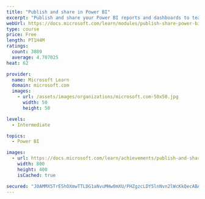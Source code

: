```yaml
---
title: "Publish and share in Power BI"
excerpt: "Publish and share your Power BI reports and dashboards to teammates in your organization or to everyone on the web."
webUrl: https://docs.microsoft.com/learn/modules/publish-share-power-bi/
type: course
price: Free
length: PT1H4M
ratings:
  count: 3089
  average: 4.707025
heat: 62

provider:
  name: Microsoft Learn
  domain: microsoft.com
  images:
    - url: /assets/images/organizations/microsoft.com-50x50.jpg
      width: 50
      height: 50

levels:
  - Intermediate

topics:
  - Power BI

images:
  - url: https://docs.microsoft.com/learn/achievements/publish-and-share-with-power-bi-desktop-social.png
    width: 800
    height: 400
    isCached: true

secured: "J0AMMX5TrEShOXmwTTLDG1aNvuMHw0mXU/PHZgzcLDY5lnNvn2lWcKkQecABA1BNfgu78Kuiv38DxQrsA5Ru+JviA+94zX1W8Y7lTRnScxOtqUa2WDbvaxBJ3YKuRAh4nKraXHVDe161Syo/Jq5jkwiT5B2mog+trkXXOXh3S4idbfAltai4oxX0xYpOLJGq78LKBnXDauvuIohARfegN/np4+uTEtd4LQfHp/w4q6Bqsv39M1uYC0hmSLGTIb4w+58Uy40OJca3HG5wDeE+k0oOSkCD+hRvk4WH0j9ZouJKdOVUaS8OP5LKCq4YSHKRVn9k1W96pcj0QNi+CA6z7Qe/gMF/5ulylQa+AilWQI4Jzfb235Ee5IAvd6ouf62k5C3LKy8vOM2dkXfxZqENHHG1ZFBYy7/935wtH6Zx/Ko=;PdvL9Cqwl0e9p2rWGMzt6A=="
---
```


